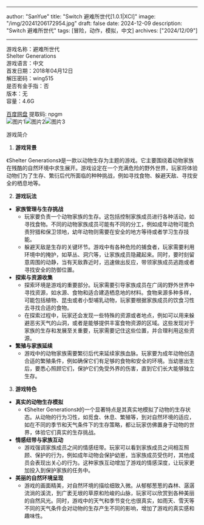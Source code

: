 
---
author: "SanYue"
title: "Switch 避难所世代[1.0.1|XCI]"
image: "/img/20241206172954.jpg"
draft: false
date: 2024-12-09
description: "Switch 避难所世代"
tags: [冒险，动作，模拟，中文]
archives: ["2024/12/09"]

---

游戏名称：避难所世代   
Shelter Generations    
游戏语言：中文  
首发日期：2018年04月12日  
解压密码：wing515  
是否有金手指：否  
版本：无   
容量：4.6G

[百度网盘](https://pan.baidu.com/s/1r6Ze1sNPaxCUSVCe1RQZkQ) 提取码: npgm  
![图片1](/img/ynmehzl.jpg)![图片2](/img/j6l028.jpg)![图片3](/img/gziwzg.jpg)  

游戏简介  
1. **游戏背景**

《Shelter Generations》是一款以动物生存为主题的游戏。它主要围绕着动物家族在残酷的自然环境中求生展开。游戏设定在一个充满危险的野外世界，玩家将体验动物们为了生存、繁衍后代所面临的种种挑战，例如寻找食物、躲避天敌、寻找安全的栖息地等。

2. **游戏玩法**

 - **家族管理与生存挑战**
     - 玩家要负责一个动物家族的生存。这包括控制家族成员进行各种活动，如寻找食物。不同的动物家族成员可能有不同的分工，例如成年动物可能负责狩猎和保卫领地，幼年动物则需要在安全的地方等待或者学习生存技能。
     - 躲避天敌是生存的关键环节。游戏中有各种危险的捕食者，玩家需要利用环境中的掩护，如草丛、洞穴等，让家族成员隐藏起来。同时，要时刻留意周围的动静，当有天敌靠近时，迅速做出反应，带领家族成员逃跑或者寻找安全的防御位置。
 - **探索与资源收集**
     - 探索环境是游戏的重要部分。玩家需要引导家族成员在广阔的野外世界中寻找资源，如水源、食物和适合建造栖息地的材料。食物来源多种多样，可能包括植物、昆虫或者小型哺乳动物，玩家要根据家族成员的饮食习性去寻找合适的食物。
     - 在探索过程中，玩家还会发现一些特殊的资源或者地点，例如可以用来躲避恶劣天气的山洞，或者是能够提供丰富食物资源的区域。这些发现对于家族的生存和发展至关重要，玩家需要记住这些位置，并合理利用这些资源。
 - **繁殖与家族延续**
     - 游戏中的动物家族需要繁衍后代来延续家族血脉。玩家要为成年动物创造合适的繁殖条件，例如确保它们有足够的食物和安全的环境。当幼崽出生后，要悉心照顾它们，保护它们免受外界的伤害，直到它们长大能够独立生存。

3. **游戏特色**

 - **真实的动物生存模拟**
     - 《Shelter Generations》的一个显著特点是其真实地模拟了动物的生存状态。从动物的行为习性，如觅食、休息、繁殖等，到对自然环境的适应，如在不同的季节和天气条件下的生存策略，都让玩家仿佛置身于动物的世界，体验它们真实的生存挑战。
 - **情感纽带与家族互动**
     - 游戏强调家族成员之间的情感纽带。玩家可以看到家族成员之间相互照顾、保护的行为，例如成年动物会保护幼崽，当家族成员受伤时，其他成员会表现出关心的行为。这种家族互动增加了游戏的情感深度，让玩家更加投入到保护家族的任务中。
 - **美丽的自然环境呈现**
     - 游戏的画面精美，对自然环境的描绘细致入微。从郁郁葱葱的森林、潺潺流淌的溪流，到广袤无垠的草原和险峻的山脉，玩家可以欣赏到各种美丽的自然风光。同时，游戏中的天气和季节变化也很真实，如雨天、雪天等不同的天气条件会对动物的生存产生不同的影响，增加了游戏的真实感和趣味性。
